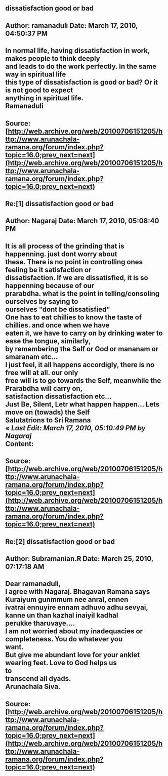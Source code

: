 ## dissatisfaction good or bad  
Author: ramanaduli          Date: March 17, 2010, 04:50:37 PM  
---  
In normal life, having dissatisfaction in work, makes people to think deeply  
and leads to do the work perfectly. In the same way in spiritual life   
this type of dissatisfaction is good or bad? Or it is not good to expect  
anything in spiritual life.   
Ramanaduli
 ---  
Source:[http://web.archive.org/web/20100706151205/http://www.arunachala-ramana.org/forum/index.php?topic=16.0;prev_next=next](http://web.archive.org/web/20100706151205/http://www.arunachala-ramana.org/forum/index.php?topic=16.0;prev_next=next)   
---  

## Re:[1] dissatisfaction good or bad  
Author: Nagaraj             Date: March 17, 2010, 05:08:40 PM  
---  
It is all process of the grinding that is happenning. just dont worry about  
these. There is no point in controlling ones feeling be it satisfaction or  
dissatisfaction. If we are dissatisfied, it is so happenning because of our  
prarabdha. what is the point in telling/consoling ourselves by saying to  
ourselves "dont be dissatisfied"   
One has to eat chillies to know the taste of chillies. and once when we have  
eaten it, we have to carry on by drinking water to ease the tongue, similarly,  
by remembering the Self or God or mananam or smaranam etc...   
I just feel, it all happens accordigly, there is no free will at all. our only  
free will is to go towards the Self, meanwhile the Prarabdha will carry on,  
satisfaction dissatisfaction etc...   
Just Be, Silent, Letr what happen happen... Lets move on (towads) the Self   
Salutatrions to Sri Ramana   
« _Last Edit: March 17, 2010, 05:10:49 PM by Nagaraj_  
Content:
 ---  
Source:[http://web.archive.org/web/20100706151205/http://www.arunachala-ramana.org/forum/index.php?topic=16.0;prev_next=next](http://web.archive.org/web/20100706151205/http://www.arunachala-ramana.org/forum/index.php?topic=16.0;prev_next=next)   
---  

## Re:[2] dissatisfaction good or bad  
Author: Subramanian.R       Date: March 25, 2010, 07:17:18 AM  
---  
Dear ramanaduli,   
I agree with Nagaraj. Bhagavan Ramana says Kuraiyum gunmmum nee anral, ennen   
ivatrai ennuyire ennam adhuvo adhu sevyai, kanne un than kazhal inaiyil kadhal   
perukke tharuvaye....   
I am not worried about my inadequacies or completeness. You do whatever you  
want.   
But give me abundant love for your anklet wearing feet. Love to God helps us  
to   
transcend all dyads.   
Arunachala Siva.
 ---  
Source:[http://web.archive.org/web/20100706151205/http://www.arunachala-ramana.org/forum/index.php?topic=16.0;prev_next=next](http://web.archive.org/web/20100706151205/http://www.arunachala-ramana.org/forum/index.php?topic=16.0;prev_next=next)   
---  

